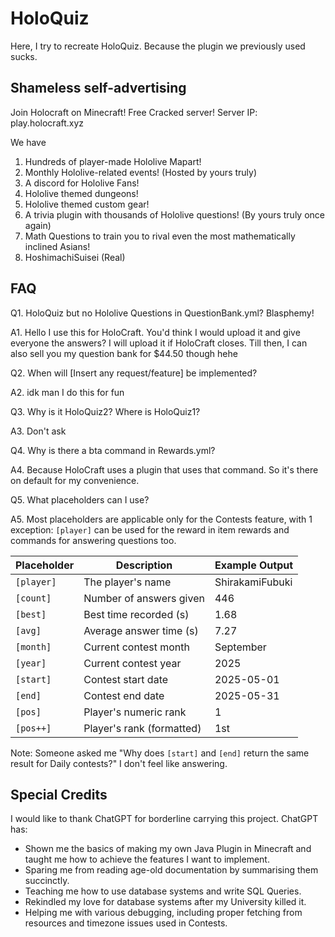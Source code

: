 # HoloQuiz
Here, I try to recreate HoloQuiz. Because the plugin we previously used sucks.

## Shameless self-advertising
Join Holocraft on Minecraft! Free Cracked server!
Server IP: play.holocraft.xyz

We have
1) Hundreds of player-made Hololive Mapart!
2) Monthly Hololive-related events! (Hosted by yours truly)
3) A discord for Hololive Fans!
4) Hololive themed dungeons!
5) Hololive themed custom gear!
6) A trivia plugin with thousands of Hololive questions! (By yours truly once again)
7) Math Questions to train you to rival even the most mathematically inclined Asians!
8) HoshimachiSuisei (Real)

## FAQ
Q1. HoloQuiz but no Hololive Questions in QuestionBank.yml? Blasphemy!

A1. Hello I use this for HoloCraft. You'd think I would upload it and give everyone the answers?
I will upload it if HoloCraft closes. Till then, I can also sell you my question bank for $44.50 though hehe

Q2. When will [Insert any request/feature] be implemented?

A2. idk man I do this for fun

Q3. Why is it HoloQuiz2? Where is HoloQuiz1?

A3. Don't ask

Q4. Why is there a bta command in Rewards.yml?

A4. Because HoloCraft uses a plugin that uses that command. So it's there on default for my convenience.

Q5. What placeholders can I use?

A5. Most placeholders are applicable only for the Contests feature, with 1 exception: `[player]` can be used for the reward 
in item rewards and commands for answering questions too.

| Placeholder | Description               | Example Output  |
|-------------|---------------------------|-----------------|
| `[player]`  | The player's name         | ShirakamiFubuki |
| `[count]`   | Number of answers given   | 446             |
| `[best]`    | Best time recorded (s)    | 1.68            |
| `[avg]`     | Average answer time (s)   | 7.27            |
| `[month]`   | Current contest month     | September       |
| `[year]`    | Current contest year      | 2025            |
| `[start]`   | Contest start date        | 2025-05-01      |
| `[end]`     | Contest end date          | 2025-05-31      |
| `[pos]`     | Player's numeric rank     | 1               |
| `[pos++]`   | Player's rank (formatted) | 1st             |

Note: Someone asked me "Why does `[start]` and `[end]` return the same result for Daily contests?" I don't feel like answering.


## Special Credits

I would like to thank ChatGPT for borderline carrying this project. ChatGPT has:
- Shown me the basics of making my own Java Plugin in Minecraft and taught me how to achieve the features I want to implement.
- Sparing me from reading age-old documentation by summarising them succinctly.
- Teaching me how to use database systems and write SQL Queries.
- Rekindled my love for database systems after my University killed it.
- Helping me with various debugging, including proper fetching from resources and timezone issues used in Contests.

